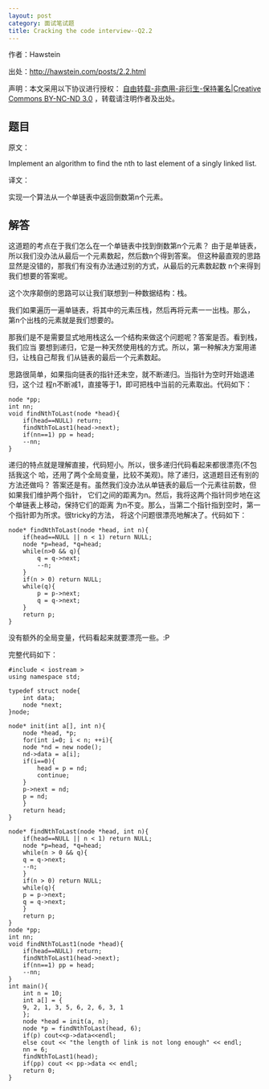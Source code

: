 ```yaml
---
layout: post
category: 面试笔试题
title: Cracking the code interview--Q2.2
---
```


作者：Hawstein

出处：<http://hawstein.com/posts/2.2.html>

声明：本文采用以下协议进行授权：
[自由转载-非商用-非衍生-保持署名|Creative Commons BY-NC-ND 3.0](http://creativecommons.org/licenses/by-nc-nd/3.0/deed.zh)
，转载请注明作者及出处。

## 题目

原文：

Implement an algorithm to find the nth to last element of a singly 
linked list.

译文：

实现一个算法从一个单链表中返回倒数第n个元素。

## 解答

这道题的考点在于我们怎么在一个单链表中找到倒数第n个元素？
由于是单链表，所以我们没办法从最后一个元素数起，然后数n个得到答案。
但这种最直观的思路显然是没错的，那我们有没有办法通过别的方式，从最后的元素数起数
n个来得到我们想要的答案呢。

这个次序颠倒的思路可以让我们联想到一种数据结构：栈。

我们如果遍历一遍单链表，将其中的元素压栈，然后再将元素一一出栈。那么， 
第n个出栈的元素就是我们想要的。

那我们是不是需要显式地用栈这么一个结构来做这个问题呢？答案是否。看到栈，我们应当
要想到递归，它是一种天然使用栈的方式。所以，第一种解决方案用递归，让栈自己帮我
们从链表的最后一个元素数起。

思路很简单，如果指向链表的指针还未空，就不断递归。当指针为空时开始退递归，这个过
程n不断减1，直接等于1，即可把栈中当前的元素取出。代码如下：

<pre><code>node *pp;
int nn;
void findNthToLast(node *head){
    if(head==NULL) return;
    findNthToLast1(head->next);
    if(nn==1) pp = head;
    --nn;
}
</code></pre>

递归的特点就是理解直接，代码短小。所以，很多递归代码看起来都很漂亮(不包括我这个
哈，还用了两个全局变量，比较不美观)。除了递归，这道题目还有别的方法还做吗？
答案还是有。虽然我们没办法从单链表的最后一个元素往前数，但如果我们维护两个指针，
它们之间的距离为n。然后，我将这两个指针同步地在这个单链表上移动，保持它们的距离
为n不变。那么，当第二个指针指到空时，第一个指针即为所求。很tricky的方法，
将这个问题很漂亮地解决了。代码如下：

<pre><code>node* findNthToLast(node *head, int n){
    if(head==NULL || n < 1) return NULL;
    node *p=head, *q=head;
    while(n>0 && q){
        q = q->next;
        --n;
    }
    if(n > 0) return NULL;
    while(q){
        p = p->next;
        q = q->next;
    }
    return p;
}
</code></pre>

没有额外的全局变量，代码看起来就要漂亮一些。:P

完整代码如下：

    #include < iostream >
	using namespace std;

	typedef struct node{
	    int data;
	    node *next;
	}node;

	node* init(int a[], int n){
	    node *head, *p;
	    for(int i=0; i < n; ++i){
		node *nd = new node();
		nd->data = a[i];
		if(i==0){
		    head = p = nd;
		    continue;
		}
		p->next = nd;
		p = nd;
	    }
	    return head;
	}

	node* findNthToLast(node *head, int n){
	    if(head==NULL || n < 1) return NULL;
	    node *p=head, *q=head;
	    while(n > 0 && q){
		q = q->next;
		--n;
	    }
	    if(n > 0) return NULL;
	    while(q){
		p = p->next;
		q = q->next;
	    }
	    return p;
	}
	node *pp;
	int nn;
	void findNthToLast1(node *head){
	    if(head==NULL) return;
	    findNthToLast1(head->next);
	    if(nn==1) pp = head;
	    --nn;
	}
	int main(){
	    int n = 10;
	    int a[] = {
		9, 2, 1, 3, 5, 6, 2, 6, 3, 1 
	    };
	    node *head = init(a, n);
	    node *p = findNthToLast(head, 6);
	    if(p) cout<<p->data<<endl;
	    else cout << "the length of link is not long enough" << endl;
	    nn = 6;
	    findNthToLast1(head);
	    if(pp) cout << pp->data << endl;
	    return 0;
	}
